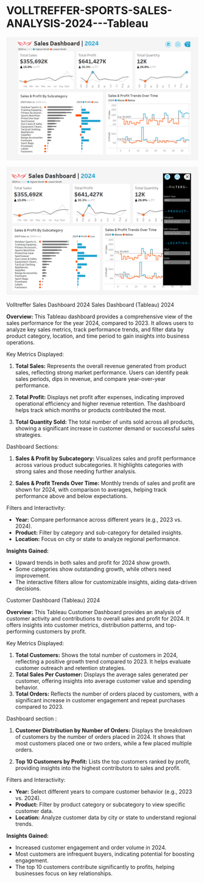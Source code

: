 # VOLLTREFFER-SPORTS-SALES-ANALYSIS-2024---Tableau


![image alt](https://github.com/Shraddhark99/VOLLTREFFER-SPORTS-SALES-ANALYSIS-2024---Tableau/blob/main/Sales%20Dasboard%20O.png?raw=true)



![image alt](https://github.com/Shraddhark99/VOLLTREFFER-SPORTS-SALES-ANALYSIS-2024---Tableau/blob/main/sales%20Dashboard%20Filter.png?raw=true)


Volltreffer Sales Dashboard 2024 Sales Dashboard (Tableau) 2024 






**Overview:** 
This Tableau dashboard provides a comprehensive view of the sales performance for the year 2024, compared to 2023. It allows users to analyze key sales metrics, track performance trends, and filter data by product category, location, and time period to gain insights into business operations.


 Key Metrics Displayed: 

1. **Total Sales:**
 Represents the overall revenue generated from product sales, reflecting strong market performance. Users can identify peak sales periods, dips in revenue, and compare year-over-year performance. 

2. **Total Profit:**
 Displays net profit after expenses, indicating improved operational efficiency and higher revenue retention. The dashboard helps track which months or products contributed the most. 

3. **Total Quantity Sold:** 
The total number of units sold across all products, showing a significant increase in customer demand or successful sales strategies. 


Dashboard Sections: 

1. **Sales & Profit by Subcategory:** 
Visualizes sales and profit performance across various product subcategories. It highlights categories with strong sales and those needing further analysis. 

2. **Sales & Profit Trends Over Time:** 
Monthly trends of sales and profit are shown for 2024, with comparison to averages, helping track performance above and below expectations. 

Filters and Interactivity: 
- **Year:** Compare performance across different years (e.g., 2023 vs. 2024).
 - **Product:** Filter by category and sub-category for detailed insights. 
- **Location:** Focus on city or state to analyze regional performance. 

**Insights Gained:**
 - Upward trends in both sales and profit for 2024 show growth. 
- Some categories show outstanding growth, while others need improvement.
 - The interactive filters allow for customizable insights, aiding data-driven decisions.



 Customer Dashboard (Tableau) 2024 

**Overview:**
 This Tableau Customer Dashboard provides an analysis of customer activity and contributions to overall sales and profit for 2024. It offers insights into customer metrics, distribution patterns, and top-performing customers by profit. 



Key Metrics Displayed: 
1. **Total Customers:**
 Shows the total number of customers in 2024, reflecting a positive growth trend compared to 2023. It helps evaluate customer outreach and retention strategies. 
2. **Total Sales Per Customer:** Displays the average sales generated per customer, offering insights into average customer value and spending behavior. 
3. **Total Orders:** Reflects the number of orders placed by customers, with a significant increase in customer engagement and repeat purchases compared to 2023.



Dashboard section : 
1. **Customer Distribution by Number of Orders:**
 Displays the breakdown of customers by the number of orders placed in 2024. It shows that most customers placed one or two orders, while a few placed multiple orders.

 2. **Top 10 Customers by Profit:** Lists the top customers ranked by profit, providing insights into the highest contributors to sales and profit. 


Filters and Interactivity:
 - **Year:** Select different years to compare customer behavior (e.g., 2023 vs. 2024).
 - **Product:** Filter by product category or subcategory to view specific customer data. 
- **Location:** Analyze customer data by city or state to understand regional trends. 


**Insights Gained:** 
- Increased customer engagement and order volume in 2024.
- Most customers are infrequent buyers, indicating potential for boosting engagement.
- The top 10 customers contribute significantly to profits, helping businesses focus on key relationships.
